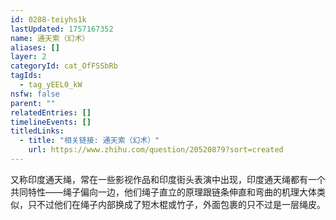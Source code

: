 ```yaml
---
id: 0288-teiyhs1k
lastUpdated: 1757167352
name: 通天索（幻术）
aliases: []
layer: 2
categoryId: cat_OfFSSbRb
tagIds:
  - tag_yEEL0_kW
nsfw: false
parent: ""
relatedEntries: []
timelineEvents: []
titledLinks:
  - title: "相关链接: 通天索（幻术）"
    url: https://www.zhihu.com/question/20520879?sort=created
---
```


又称印度通天绳，常在一些影视作品和印度街头表演中出现，印度通天绳都有一个共同特性——绳子偏向一边，他们绳子直立的原理跟链条伸直和弯曲的机理大体类似，只不过他们在绳子内部换成了短木棍或竹子，外面包裹的只不过是一层绳皮。